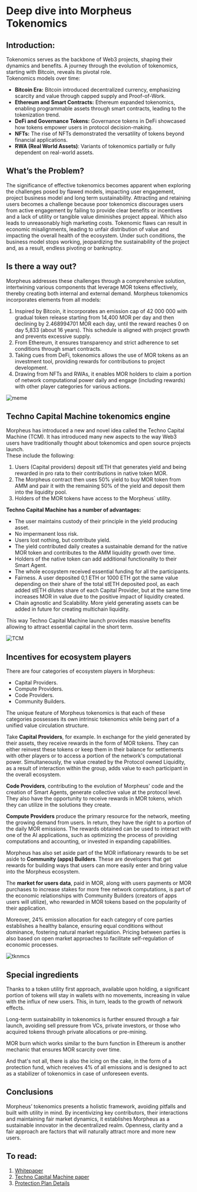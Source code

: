 # Deep dive into Morpheus Tokenomics
## Introduction:
Tokenomics serves as the backbone of Web3 projects, shaping their dynamics and benefits. A journey through the evolution of tokenomics, starting with Bitcoin, reveals its pivotal role.  
Tokenomics models over time:
- **Bitcoin Era:** Bitcoin introduced decentralized currency, emphasizing scarcity and value through capped supply and Proof-of-Work.
- **Ethereum and Smart Contracts:** Ethereum expanded tokenomics, enabling programmable assets through smart contracts, leading to the tokenization trend.
- **DeFi and Governance Tokens:** Governance tokens in DeFi showcased how tokens empower users in protocol decision-making.
- **NFTs:** The rise of NFTs demonstrated the versatility of tokens beyond financial applications.
- **RWA (Real World Assets)**: Variants of tokenomics partially or fully dependent on real-world assets.

## What’s the Problem?
The significance of effective tokenomics becomes apparent when exploring the challenges posed by flawed models, impacting user engagement, project business model and long term sustainability.
Attracting and retaining users becomes a challenge because poor tokenomics discourages users from active engagement by failing to provide clear benefits or incentives and a lack of utility or tangible value diminishes project appeal. Which also leads to unreasonably high marketing costs.
Tokenomic flaws can result in economic misalignments, leading to unfair distribution of value and impacting the overall health of the ecosystem. Under such conditions, the business model stops working, jeopardizing the sustainability of the project and, as a result, endless pivoting or bankruptcy.

## Is there a way out?
Morpheus addresses these challenges through a comprehensive solution, intertwining various components that leverage MOR tokens effectively, thereby creating both internal and external demand. 
Morpheus tokenomics incorporates elements from all models: 
1. Inspired by Bitcoin, it incorporates an emission cap of 42 000 000 with gradual token release starting from 14,400 MOR per day and then declining by 2.468994701 MOR each day, until the reward reaches 0 on day 5,833 (about 16 years). This schedule is aligned with project growth and prevents excessive supply.
2. From Ethereum, it ensures transparency and strict adherence to set conditions through smart contracts.
3. Taking cues from DeFi, tokenomics allows the use of MOR tokens as an investment tool, providing rewards for contributions to project development.
4. Drawing from NFTs and RWAs, it enables MOR holders to claim a portion of network computational power daily and engage (including rewards) with other player categories for various actions.

 ![meme](https://github.com/antonbosss/fantastic-bassoon/blob/main/tokenomics-doc/meme-tokenomics1.jpg) 

## Techno Capital Machine tokenomics engine
Morpheus has introduced a new and novel idea called the Techno Capital Machine (TCM). It has introduced many new aspects to the way Web3 users have traditionally thought about tokenomics and open source projects launch.  
These include the following:  
1. Users (Capital providers) deposit stETH that generates yield and being rewarded in pro rata to their contributions in native token MOR.
2. The Morpheus contract then uses 50% yield to buy MOR token from AMM and pair it with the remaining 50% of the yield and deposit them into the liquidity pool.
3. Holders of the MOR tokens have access to the Morpheus` utility.  

**Techno Capital Machine has a number of advantages:**
- The user maintains custody of their principle in the yield producing asset.
- No impermanent loss risk.
- Users lost nothing, but contribute yield.
- The yield contributed daily creates a sustainable demand for the native MOR token and contributes to the AMM liquidity growth over time.
- Holders of the native token can add additional functionality to their Smart Agent.
- The whole ecosystem received essential funding for all the participants.
- Fairness. A user deposited 0,1 ETH or 1000 ETH got the same value depending on their share of the total stETH deposited pool, as each added stETH dilutes share of each Capital Provider, but at the same time increases MOR in value due to the positive impact of liquidity created. 
- Chain agnostic and Scalability. More yield generating assets can be added in future for creating multichain liquidity.
 
This way Techno Capital Machine launch provides massive benefits allowing to attract essential capital in the short term.

![TCM](https://github.com/antonbosss/fantastic-bassoon/blob/main/tokenomics-doc/TCM-tokenomics.jpg)

## Incentives for ecosystem players 
There are four categories of ecosystem players in Morpheus: 
- Capital Providers.
- Compute Providers.
- Code Providers.
- Community Builders.

The unique feature of Morpheus tokenomics is that each of these categories possesses its own intrinsic tokenomics while being part of a unified value circulation structure. 

Take **Capital Providers**, for example. In exchange for the yield generated by their assets, they receive rewards in the form of MOR tokens. They can either reinvest these tokens or keep them in their balance for settlements with other players or to access a portion of the network's computational power. Simultaneously, the value created by the Protocol owned Liquidity, as a result of interaction within the group, adds value to each participant in the overall ecosystem.

**Code Providers**, contributing to the evolution of Morpheus' code and the creation of Smart Agents, generate collective value at the protocol level. They also have the opportunity to receive rewards in MOR tokens, which they can utilize in the solutions they create.

**Compute Providers** produce the primary resource for the network, meeting the growing demand from users. In return, they have the right to a portion of the daily MOR emissions. The rewards obtained can be used to interact with one of the AI applications, such as optimizing the process of providing computations and accounting, or invested in expanding capabilities.

Morpheus has also set aside part of the MOR inflationary rewards to be set aside to **Community (apps) Builders**. These are developers that get rewards for building ways that users can more easily enter and bring value into the Morpheus ecosystem. 

The **market for users data**, paid in MOR, along with users payments or MOR purchases to increase stakes for more free network computations, is part of the economic relationships with Community Builders (creators of apps users will utilize), who rewarded in MOR tokens based on the popularity of their application.
	
Moreover,  24% emission allocation for each category of core parties establishes a healthy balance, ensuring equal conditions without dominance, fostering natural market regulation. Pricing between parties is also based on open market approaches to facilitate self-regulation of economic processes.

![tknmcs](https://github.com/antonbosss/fantastic-bassoon/blob/main/tokenomics-doc/tkenmcs.png)

## Special ingredients 
Thanks to a token utility first approach, available upon holding, a significant portion of tokens will stay in wallets with no movements, increasing in value with the influx of new users. This, in turn, leads to the growth of network effects.

Long-term sustainability in tokenomics is further ensured through a fair launch, avoiding sell pressure from VCs, private investors, or those who acquired tokens through private allocations or pre-mining.

MOR burn which works similar to the burn function in Ethereum is another mechanic that ensures MOR scarcity over time.

And that's not all, there is also the icing on the cake, in the form of a protection fund, which receives 4% of all emissions and is designed to act as a stabilizer of tokenomics in case of unforeseen events.

## Conclusions
Morpheus’ tokenomics presents a holistic framework, avoiding pitfalls and built with utility in mind. By incentivizing key contributors, their interactions and maintaining fair market dynamics, it establishes Morpheus as a sustainable innovator in the decentralized realm. Openness, clarity and a fair approach are factors that will naturally attract more and more new users.

## To read:
1. [Whitepaper](https://github.com/MorpheusAIs/Docs/blob/main/!KEYDOCS%20README%20FIRST!/WhitePaper.md) 
2. [Techno Capital Machine paper](https://github.com/MorpheusAIs/Docs/blob/main/!KEYDOCS%20README%20FIRST!/TechnoCapitalMachineTCM.md)
3. [Protection Plan Details](https://github.com/MorpheusAIs/Docs/blob/main/!KEYDOCS%20README%20FIRST!/Protection%20Fund%20Details.md)
 


